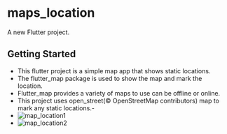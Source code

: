# maps_location

A new Flutter project.

## Getting Started

  - This flutter project is a simple map app that shows static locations.
  - The flutter_map package is used to show the map and mark the location.
  - Flutter_map provides a variety of maps to use can be offline or online.
  - This project uses open_street(© OpenStreetMap contributors) map to mark any static locations.-
  - ![map_location1](https://user-images.githubusercontent.com/48064475/162216301-fb1d058e-99ea-47ac-91ac-4a66ad0a0804.png)
  - ![map_location2](https://user-images.githubusercontent.com/48064475/162216323-dc60ef54-f332-40b5-ae79-c165b665ab46.png)
